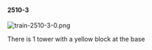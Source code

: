 #### 2510-3
![train-2510-3-0.png](https://github.com/lil-lab/nlvr/raw/master/nlvr/train/images/6/train-2510-3-0.png "train-2510-3-0.png")

There is 1 tower with a yellow block at the base